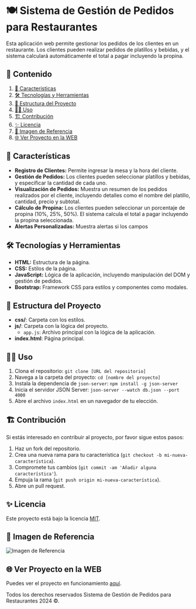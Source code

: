 # 🍽️ Sistema de Gestión de Pedidos para Restaurantes

Esta aplicación web permite gestionar los pedidos de los clientes en un restaurante. Los clientes pueden realizar pedidos de platillos y bebidas, y el sistema calculará automáticamente el total a pagar incluyendo la propina.

## 🎯 Contenido

1. [📝 Características](#-características)
2. [🛠️ Tecnologías y Herramientas](#-tecnologías-y-herramientas)
3. [🚀 Estructura del Proyecto](#-estructura-del-proyecto)
4. [🧑‍💻 Uso](#-uso)
5. [🏗️ Contribución](#-contribución)
6. [✨ Licencia](#-licencia)
7. [🙈 Imagen de Referencia](#-imagen-de-referencia)
8. [🌐 Ver Proyecto en la WEB](#-ver-proyecto-en-la-web)

## 📝 Características

- **Registro de Clientes:** Permite ingresar la mesa y la hora del cliente.
- **Gestión de Pedidos:** Los clientes pueden seleccionar platillos y bebidas, y especificar la cantidad de cada uno.
- **Visualización de Pedidos:** Muestra un resumen de los pedidos realizados por el cliente, incluyendo detalles como el nombre del platillo, cantidad, precio y subtotal.
- **Cálculo de Propina:** Los clientes pueden seleccionar un porcentaje de propina (10%, 25%, 50%). El sistema calcula el total a pagar incluyendo la propina seleccionada.
- **Alertas Personalizadas:** Muestra alertas si los campos

## 🛠️ Tecnologías y Herramientas

- **HTML:** Estructura de la página.
- **CSS:** Estilos de la página.
- **JavaScript:** Lógica de la aplicación, incluyendo manipulación del DOM y gestión de pedidos.
- **Bootstrap:** Framework CSS para estilos y componentes como modales.

## 🚀 Estructura del Proyecto

- **css/**: Carpeta con los estilos.
- **js/**: Carpeta con la lógica del proyecto.
  - `app.js`: Archivo principal con la lógica de la aplicación.
- **index.html**: Página principal.

## 🧑‍💻 Uso

1. Clona el repositorio: `git clone [URL del repositorio]`
2. Navega a la carpeta del proyecto: `cd [nombre del proyecto]`
3. Instala la dependencia de `json-server`: `npm install -g json-server`
4. Inicia el servidor JSON Server: `json-server --watch db.json --port 4000`
5. Abre el archivo `index.html` en un navegador de tu elección.

## 🏗️ Contribución

Si estás interesado en contribuir al proyecto, por favor sigue estos pasos:

1. Haz un fork del repositorio.
2. Crea una nueva rama para tu característica (`git checkout -b mi-nueva-característica`).
3. Compromete tus cambios (`git commit -am 'Añadir alguna característica'`).
4. Empuja la rama (`git push origin mi-nueva-característica`).
5. Abre un pull request.

## ✨ Licencia

Este proyecto está bajo la licencia [MIT](https://opensource.org/licenses/MIT).

## 🙈 Imagen de Referencia

![Imagen de Referencia](https://i.postimg.cc/7ZCrV008/Calular-propina.png)

## 🌐 Ver Proyecto en la WEB

Puedes ver el proyecto en funcionamiento [aquí](https://jmatochepacual.github.io/Calculadora-de-propinas/).

Todos los derechos reservados Sistema de Gestión de Pedidos para Restaurantes 2024 ©.
